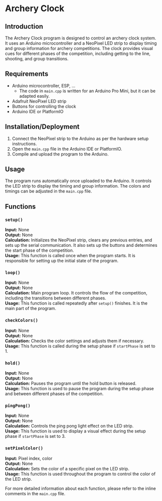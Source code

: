 # Archery Clock

## Introduction
The Archery Clock program is designed to control an archery clock system. It uses an Arduino microcontroller and a NeoPixel LED strip to display timing and group information for archery competitions. The clock provides visual cues for different phases of the competition, including getting to the line, shooting, and group transitions.

## Requirements
- Arduino microcontroller, ESP, ...
    - The code in `main.cpp` is written for an Arduino Pro Mini, but it can be adapted easily.
- Adafruit NeoPixel LED strip
- Buttons for controlling the clock
- Arduino IDE or PlatformIO

## Installation/Deployment
1. Connect the NeoPixel strip to the Arduino as per the hardware setup instructions.
2. Open the `main.cpp` file in the Arduino IDE or PlatformIO.
3. Compile and upload the program to the Arduino.

## Usage
The program runs automatically once uploaded to the Arduino. It controls the LED strip to display the timing and group information. The colors and timings can be adjusted in the `main.cpp` file.

## Functions
### `setup()`
**Input:** None  
**Output:** None  
**Calculation:** Initializes the NeoPixel strip, clears any previous entries, and sets up the serial communication. It also sets up the buttons and determines the start phase of the competition.  
**Usage:** This function is called once when the program starts. It is responsible for setting up the initial state of the program.

### `loop()`
**Input:** None  
**Output:** None  
**Calculation:** Main program loop. It controls the flow of the competition, including the transitions between different phases.  
**Usage:** This function is called repeatedly after `setup()` finishes. It is the main part of the program.

### `checkColors()`
**Input:** None  
**Output:** None  
**Calculation:** Checks the color settings and adjusts them if necessary.  
**Usage:** This function is called during the setup phase if `startPhase` is set to 1.

### `hold()`
**Input:** None  
**Output:** None  
**Calculation:** Pauses the program until the hold button is released.  
**Usage:** This function is used to pause the program during the setup phase and between different phases of the competition.

### `pingPong()`
**Input:** None  
**Output:** None  
**Calculation:** Controls the ping pong light effect on the LED strip.  
**Usage:** This function is used to display a visual effect during the setup phase if `startPhase` is set to 3.

### `setPixelColor()`
**Input:** Pixel index, color  
**Output:** None  
**Calculation:** Sets the color of a specific pixel on the LED strip.  
**Usage:** This function is used throughout the program to control the color of the LED strip.

For more detailed information about each function, please refer to the inline comments in the `main.cpp` file.